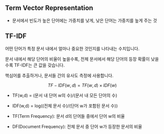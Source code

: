 ## Term Vector Representation

- 문서에서 빈도가 높은 단어에는 가중치를 낮게, 낮은 단어는 가중치를 높게 주는 것


## TF-IDF

어떤 단어가 특정 문서 내에서 얼마나 중요한 것인지를 나타내는 수치입니다.

문서 내에서 해당 단어의 비율이 높을수록, 전체 문서에서 해당 단어의 등장 확률이 낮을 수록 TF-IDF는 큰 값을 갖습니다.

핵심어를 추출하거나, 문서들 간의 유사도 측정에 사용합니다.

$$
TF-IDF(w,d) = TF(w,d) \times IDF(w)
$$

- TF(w,d) = (문서 내 단어 w의 수)/(문서 내 모든 단어의 수)

- IDF(w,d) = log((전체 문서 수)/(단어 w가 포함된 문서 수))
 
- TF(Term Frequency): 문서 d의 단어들 중에서 단어 w의 비율
  
- DF(Document Frequency): 전체 문서 중 단어 w가 등장한 문서의 비율

  
